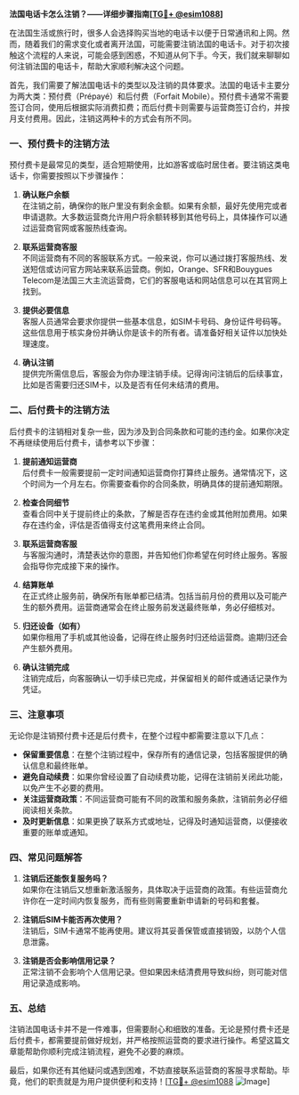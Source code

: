 **法国电话卡怎么注销？——详细步骤指南[[TG💪+ @esim1088](https://t.me/s/esim1088)]**

在法国生活或旅行时，很多人会选择购买当地的电话卡以便于日常通讯和上网。然而，随着我们的需求变化或者离开法国，可能需要注销法国的电话卡。对于初次接触这个流程的人来说，可能会感到困惑，不知道从何下手。今天，我们就来聊聊如何注销法国的电话卡，帮助大家顺利解决这个问题。

首先，我们需要了解法国电话卡的类型以及注销的具体要求。法国的电话卡主要分为两大类：预付费（Prépayé）和后付费（Forfait Mobile）。预付费卡通常不需要签订合同，使用后根据实际消费扣费；而后付费卡则需要与运营商签订合约，并按月支付费用。因此，注销这两种卡的方式会有所不同。

### **一、预付费卡的注销方法**

预付费卡是最常见的类型，适合短期使用，比如游客或临时居住者。要注销这类电话卡，你需要按照以下步骤操作：

1. **确认账户余额**  
   在注销之前，确保你的账户里没有剩余金额。如果有余额，最好先使用完或者申请退款。大多数运营商允许用户将余额转移到其他号码上，具体操作可以通过运营商官网或客服热线查询。

2. **联系运营商客服**  
   不同运营商有不同的客服联系方式。一般来说，你可以通过拨打客服热线、发送短信或访问官方网站来联系运营商。例如，Orange、SFR和Bouygues Telecom是法国三大主流运营商，它们的客服电话和网站信息可以在其官网上找到。

3. **提供必要信息**  
   客服人员通常会要求你提供一些基本信息，如SIM卡号码、身份证件号码等。这些信息用于核实身份并确认你是该卡的所有者。请准备好相关证件以加快处理速度。

4. **确认注销**  
   提供完所需信息后，客服会为你办理注销手续。记得询问注销后的后续事宜，比如是否需要归还SIM卡，以及是否有任何未结清的费用。

### **二、后付费卡的注销方法**

后付费卡的注销相对复杂一些，因为涉及到合同条款和可能的违约金。如果你决定不再继续使用后付费卡，请参考以下步骤：

1. **提前通知运营商**  
   后付费卡一般需要提前一定时间通知运营商你打算终止服务。通常情况下，这个时间为一个月左右。你需要查看你的合同条款，明确具体的提前通知期限。

2. **检查合同细节**  
   查看合同中关于提前终止的条款，了解是否存在违约金或其他附加费用。如果存在违约金，评估是否值得支付这笔费用来终止合同。

3. **联系运营商客服**  
   与客服沟通时，清楚表达你的意图，并告知他们你希望在何时终止服务。客服会指导你完成接下来的操作。

4. **结算账单**  
   在正式终止服务前，确保所有账单都已结清。包括当前月份的费用以及可能产生的额外费用。运营商通常会在终止服务前发送最终账单，务必仔细核对。

5. **归还设备（如有）**  
   如果你租用了手机或其他设备，记得在终止服务时归还给运营商。逾期归还会产生额外费用。

6. **确认注销完成**  
   注销完成后，向客服确认一切手续已完成，并保留相关的邮件或通话记录作为凭证。

### **三、注意事项**

无论你是注销预付费卡还是后付费卡，在整个过程中都需要注意以下几点：

- **保留重要信息**：在整个注销过程中，保存所有的通信记录，包括客服提供的确认信息和最终账单。
- **避免自动续费**：如果你曾经设置了自动续费功能，记得在注销前关闭此功能，以免产生不必要的费用。
- **关注运营商政策**：不同运营商可能有不同的政策和服务条款，注销前务必仔细阅读相关条款。
- **及时更新信息**：如果更换了联系方式或地址，记得及时通知运营商，以便接收重要的账单或通知。

### **四、常见问题解答**

1. **注销后还能恢复服务吗？**  
   如果你在注销后又想重新激活服务，具体取决于运营商的政策。有些运营商允许你在一定时间内恢复服务，而有些则需要重新申请新的号码和套餐。

2. **注销后SIM卡能否再次使用？**  
   注销后，SIM卡通常不能再使用。建议将其妥善保管或直接销毁，以防个人信息泄露。

3. **注销是否会影响信用记录？**  
   正常注销不会影响个人信用记录。但如果因未结清费用导致纠纷，则可能对信用记录造成影响。

### **五、总结**

注销法国电话卡并不是一件难事，但需要耐心和细致的准备。无论是预付费卡还是后付费卡，都需要提前做好规划，并严格按照运营商的要求进行操作。希望这篇文章能帮助你顺利完成注销流程，避免不必要的麻烦。

最后，如果你还有其他疑问或遇到困难，不妨直接联系运营商的客服寻求帮助。毕竟，他们的职责就是为用户提供便利和支持！[[TG💪+ @esim1088](https://t.me/s/esim1088) ![Image](https://i.postimg.cc/4NQfJmqS/Snipaste-2025-05-13-00-14-12.png)]